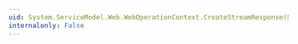 ```yaml
---
uid: System.ServiceModel.Web.WebOperationContext.CreateStreamResponse(System.ServiceModel.Channels.StreamBodyWriter,System.String)
internalonly: False
---
```

